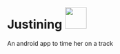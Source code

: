 # Justining <img src='https://user-images.githubusercontent.com/53466794/115455599-76c2d580-a222-11eb-8874-0166bad2e0c6.png' width=50>
An android app to time her on a track 
